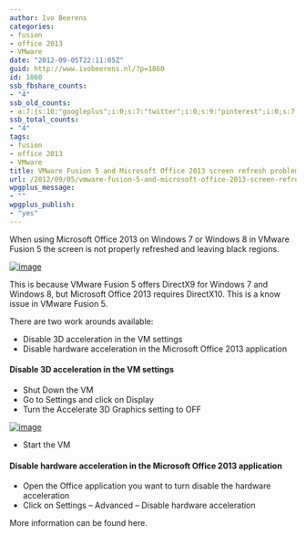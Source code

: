 ```yaml
---
author: Ivo Beerens
categories:
- fusion
- office 2013
- VMware
date: "2012-09-05T22:11:05Z"
guid: http://www.ivobeerens.nl/?p=1860
id: 1860
ssb_fbshare_counts:
- "4"
ssb_old_counts:
- a:7:{s:10:"googleplus";i:0;s:7:"twitter";i:0;s:9:"pinterest";i:0;s:7:"fbshare";i:4;s:8:"linkedin";i:0;s:6:"reddit";i:0;s:6:"tumblr";i:0;}
ssb_total_counts:
- "4"
tags:
- fusion
- office 2013
- VMware
title: VMware Fusion 5 and Microsoft Office 2013 screen refresh problem
url: /2012/09/05/vmware-fusion-5-and-microsoft-office-2013-screen-refresh-problem/
wpgplus_message:
- ""
wpgplus_publish:
- "yes"
---
```


When using Microsoft Office 2013 on Windows 7 or Windows 8 in VMware Fusion 5 the screen is not properly refreshed and leaving black regions.

[![image](http://localhost/wp-content/uploads/2012/09/image4_thumb.png "image")](http://localhost/wp-content/uploads/2012/09/image4.png)

This is because VMware Fusion 5 offers DirectX9 for Windows 7 and Windows 8, but Microsoft Office 2013 requires DirectX10. This is a know issue in VMware Fusion 5.

There are two work arounds available:

- Disable 3D acceleration in the VM settings
- Disable hardware acceleration in the Microsoft Office 2013 application

#### Disable 3D acceleration in the VM settings

- Shut Down the VM
- Go to Settings and click on Display
- Turn the Accelerate 3D Graphics setting to OFF

[![image](http://localhost/wp-content/uploads/2012/09/image_thumb.png "image")](http://localhost/wp-content/uploads/2012/09/image.png)

- Start the VM

#### Disable hardware acceleration in the Microsoft Office 2013 application

- Open the Office application you want to turn disable the hardware acceleration
- Click on Settings – Advanced – Disable hardware acceleration

More information can be found here.
